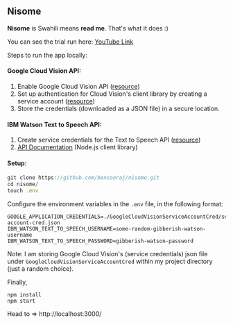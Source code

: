 ## Nisome

**Nisome** is Swahili means **read me**. That's what it does :)

You can see the trial run here: [YouTube Link](https://www.youtube.com/watch?v=ORYAURs1dXc&list=PL5fteLEpMZij0I_ObJ8bc8SwzxeBoEfBl&t=0s&index=1)

Steps to run the app locally:

#### Google Cloud Vision API:
1. Enable Google Cloud Vision API ([resource](https://cloud.google.com/vision/docs/before-you-begin))
2. Set up authentication for Cloud Vision's client library by creating a service account ([resource](https://cloud.google.com/vision/docs/libraries))
3. Store the credentials (downloaded as a JSON file) in a secure location.

#### IBM Watson Text to Speech API:
1. Create service credentials for the Text to Speech API ([resource](https://console.bluemix.net/catalog/services/text-to-speech))
2. [API Documentation](https://www.ibm.com/watson/developercloud/text-to-speech/api/v1/?node#introduction) (Node.js client library)

#### Setup:
```javascript
git clone https://github.com/bensooraj/nisome.git
cd nisome/
touch .env
```
Configure the environment variables in the `.env` file, in the following format:

```
GOOGLE_APPLICATION_CREDENTIALS=./GoogleCloudVisionServiceAccountCred/service-account-cred.json
IBM_WATSON_TEXT_TO_SPEECH_USERNAME=some-random-gibberish-watson-username
IBM_WATSON_TEXT_TO_SPEECH_PASSWORD=gibberish-watson-password
```

Note: I am storing Google Cloud Vision's (service credentials) json file under `GoogleCloudVisionServiceAccountCred` within my project directory (just a random choice).

Finally,
```
npm install
npm start
```

Head to => http://localhost:3000/

